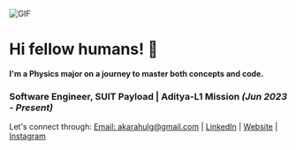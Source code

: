 ![GIF](https://user-images.githubusercontent.com/74038190/225813708-98b745f2-7d22-48cf-9150-083f1b00d6c9.gif)

# Hi fellow humans! 👋
**I'm a Physics major on a journey to master both concepts and code.**
### **Software Engineer, SUIT Payload | Aditya-L1 Mission** *(Jun 2023 - Present)*
Let's connect through:
[Email: akarahulg@gmail.com](mailto:akarahulg@gmail.com) | [LinkedIn](https://www.linkedin.com/in/akarahulg) | [Website](https://thisisrahulg.xyz) | [Instagram](https://www.instagram.com/akarahulg/)



